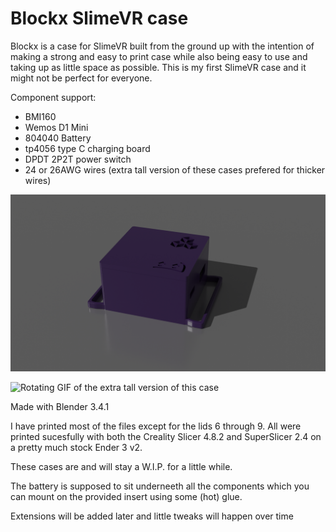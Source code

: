# Blockx SlimeVR case
Blockx is a case for SlimeVR built from the ground up with the intention of making a strong and easy to print case while also being easy to use and taking up as little space as possible. This is my first SlimeVR case and it might not be perfect for everyone.

Component support:
* BMI160
* Wemos D1 Mini
* 804040 Battery
* tp4056 type C charging board
* DPDT 2P2T power switch
* 24 or 26AWG wires (extra tall version of these cases prefered for thicker wires)

![Image of the extra tall version of this case](https://github.com/SubzeV/Blockx-SlimeVR/blob/main/Renders/RenderXT.png)

![Rotating GIF of the extra tall version of this case](https://github.com/SubzeV/Blockx-SlimeVR/blob/main/Renders/CasesXTRotate.gif)

Made with Blender 3.4.1

I have printed most of the files except for the lids 6 through 9.
All were printed sucesfully with both the Creality Slicer 4.8.2 and SuperSlicer 2.4 on a pretty much stock Ender 3 v2.

These cases are and will stay a W.I.P. for a little while.

The battery is supposed to sit underneeth all the components which you can mount on the provided insert using some (hot) glue.

Extensions will be added later and little tweaks will happen over time
